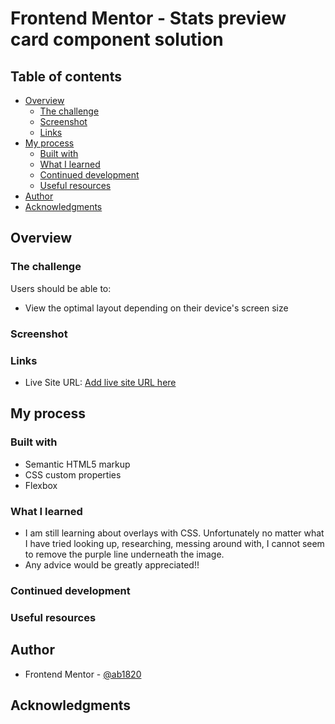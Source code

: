 # Frontend Mentor - Stats preview card component solution

## Table of contents

- [Overview](#overview)
  - [The challenge](#the-challenge)
  - [Screenshot](#screenshot)
  - [Links](#links)
- [My process](#my-process)
  - [Built with](#built-with)
  - [What I learned](#what-i-learned)
  - [Continued development](#continued-development)
  - [Useful resources](#useful-resources)
- [Author](#author)
- [Acknowledgments](#acknowledgments)

## Overview

### The challenge

Users should be able to:

- View the optimal layout depending on their device's screen size

### Screenshot



### Links

- Live Site URL: [Add live site URL here](https://your-live-site-url.com)

## My process

### Built with

- Semantic HTML5 markup
- CSS custom properties
- Flexbox

### What I learned
- I am still learning about overlays with CSS. Unfortunately no matter what I have tried looking up, researching, messing around with, I cannot seem to remove the purple line underneath the image. 
- Any advice would be greatly appreciated!!


### Continued development

### Useful resources

## Author

- Frontend Mentor - [@ab1820](https://www.frontendmentor.io/profile/ab1820)


## Acknowledgments